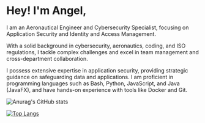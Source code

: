 # Hey! I'm Angel,

I am an Aeronautical Engineer and Cybersecurity Specialist, focusing on Application Security and Identity and Access Management.

With a solid background in cybersecurity, aeronautics, coding, and ISO regulations, I tackle complex challenges and excel in team management and cross-department collaboration.

I possess extensive expertise in application security, providing strategic guidance on safeguarding data and applications. I am proficient in programming languages such as Bash, Python, JavaScript, and Java (JavaFX), and have hands-on experience with tools like Docker and Git.

![Anurag's GitHub stats](https://github-readme-stats.vercel.app/api?username=Mariscurrena&show_icons=true&theme=tokyonight)

[![Top Langs](https://github-readme-stats.vercel.app/api/top-langs/?username=Mariscurrena&layout=donut)](https://github.com/anuraghazra/github-readme-stats)
